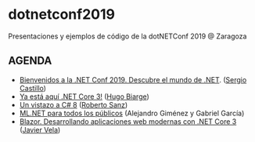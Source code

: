 # dotnetconf2019
Presentaciones y ejemplos de código de la dotNETConf 2019 @ Zaragoza

## AGENDA

- [Bienvenidos a la .NET Conf 2019. Descubre el mundo de .NET](https://github.com/DotNetters/dotnetconf2019/blob/master/0-Welcome). ([Sergio Castillo](https://twitter.com/sergio_castillo))
- [Ya está aquí .NET Core 3!](https://github.com/DotNetters/dotnetconf2019/blob/master/1-DotNet30) ([Hugo Biarge](https://twitter.com/hbiarge))
- [Un vistazo a C# 8](https://github.com/DotNetters/dotnetconf2019/blob/master/2-CSharp8)  ([Roberto Sanz](https://twitter.com/rsciriano))
- [ML.NET para todos los públicos](https://github.com/DotNetters/dotnetconf2019/blob/master/3-ML.NET) (Alejandro Giménez y Gabriel García)
- [Blazor. Desarrollando aplicaciones web modernas con .NET Core 3](https://github.com/DotNetters/dotnetconf2019/blob/master/4-Blazor) ([Javier Vela](https://twitter.com/jvela))
